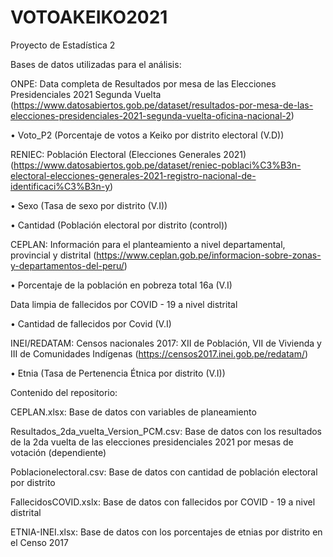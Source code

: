# VOTOAKEIKO2021
Proyecto de Estadística 2

Bases de datos utilizadas para el análisis:


ONPE: Data completa de Resultados por mesa de las Elecciones Presidenciales 2021 Segunda Vuelta (https://www.datosabiertos.gob.pe/dataset/resultados-por-mesa-de-las-elecciones-presidenciales-2021-segunda-vuelta-oficina-nacional-2)

  •	Voto_P2 (Porcentaje de votos a Keiko por distrito electoral (V.D))


RENIEC: Población Electoral (Elecciones Generales 2021) 
(https://www.datosabiertos.gob.pe/dataset/reniec-poblaci%C3%B3n-electoral-elecciones-generales-2021-registro-nacional-de-identificaci%C3%B3n-y)

  •	Sexo (Tasa de sexo por distrito (V.I))

  •	Cantidad (Población electoral por distrito (control))


CEPLAN: Información para el planteamiento a nivel departamental, provincial y distrital 
(https://www.ceplan.gob.pe/informacion-sobre-zonas-y-departamentos-del-peru/)

  •	Porcentaje de la población en pobreza total 16a (V.I)


Data limpia de fallecidos por COVID - 19 a nivel distrital

  •	Cantidad de fallecidos por Covid (V.I)


INEI/REDATAM: Censos nacionales 2017: XII de Población, VII de Vivienda y III de Comunidades Indígenas 
(https://censos2017.inei.gob.pe/redatam/)

  •	Etnia (Tasa de Pertenencia Étnica por distrito (V.I))

Contenido del repositorio:

CEPLAN.xlsx: Base de datos con variables de planeamiento

Resultados_2da_vuelta_Version_PCM.csv: Base de datos con los resultados de la 2da vuelta de las elecciones presidenciales 2021 por mesas de votación (dependiente)

Poblacionelectoral.csv: Base de datos con cantidad de población electoral por distrito

FallecidosCOVID.xslx: Base de datos con fallecidos por COVID - 19 a nivel distrital

ETNIA-INEI.xlsx: Base de datos con los porcentajes de etnias por distrito en el Censo 2017
